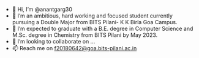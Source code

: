 - 👋 Hi, I’m @anantgarg30
- 👀 I’m an ambitious, hard working and focused student currently pursuing a Double Major from BITS Pilani- K K Birla Goa Campus. 
- 🌱 I’m expected to graduate with a B.E. degree in Computer Science and M.Sc. degree in Chemistry from BITS Pilani by May 2023.
- 💞️ I’m looking to collaborate on ...
- 📫 Reach me on f20180642@goa.bits-pilani.ac.in

<!---
anantgarg30/anantgarg30 is a ✨ special ✨ repository because its `README.md` (this file) appears on your GitHub profile.
You can click the Preview link to take a look at your changes.
--->
